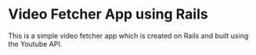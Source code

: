 Video Fetcher App using Rails
==========

This is a simple video fetcher app which is created on Rails and built using the Youtube API.
